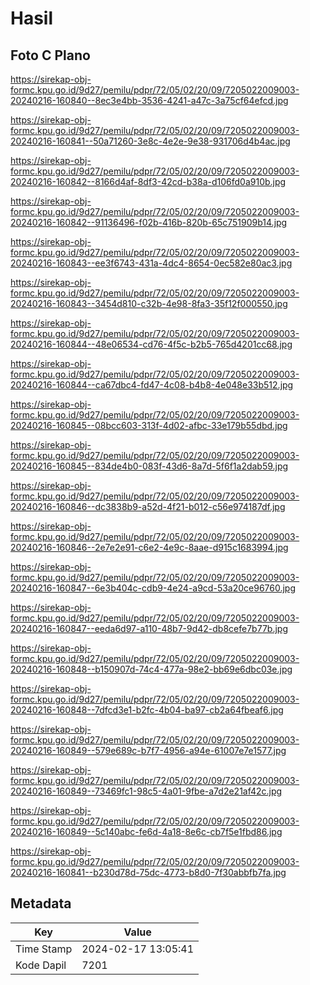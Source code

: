 # Hasil

## Foto C Plano

https://sirekap-obj-formc.kpu.go.id/9d27/pemilu/pdpr/72/05/02/20/09/7205022009003-20240216-160840--8ec3e4bb-3536-4241-a47c-3a75cf64efcd.jpg

https://sirekap-obj-formc.kpu.go.id/9d27/pemilu/pdpr/72/05/02/20/09/7205022009003-20240216-160841--50a71260-3e8c-4e2e-9e38-931706d4b4ac.jpg

https://sirekap-obj-formc.kpu.go.id/9d27/pemilu/pdpr/72/05/02/20/09/7205022009003-20240216-160842--8166d4af-8df3-42cd-b38a-d106fd0a910b.jpg

https://sirekap-obj-formc.kpu.go.id/9d27/pemilu/pdpr/72/05/02/20/09/7205022009003-20240216-160842--91136496-f02b-416b-820b-65c751909b14.jpg

https://sirekap-obj-formc.kpu.go.id/9d27/pemilu/pdpr/72/05/02/20/09/7205022009003-20240216-160843--ee3f6743-431a-4dc4-8654-0ec582e80ac3.jpg

https://sirekap-obj-formc.kpu.go.id/9d27/pemilu/pdpr/72/05/02/20/09/7205022009003-20240216-160843--3454d810-c32b-4e98-8fa3-35f12f000550.jpg

https://sirekap-obj-formc.kpu.go.id/9d27/pemilu/pdpr/72/05/02/20/09/7205022009003-20240216-160844--48e06534-cd76-4f5c-b2b5-765d4201cc68.jpg

https://sirekap-obj-formc.kpu.go.id/9d27/pemilu/pdpr/72/05/02/20/09/7205022009003-20240216-160844--ca67dbc4-fd47-4c08-b4b8-4e048e33b512.jpg

https://sirekap-obj-formc.kpu.go.id/9d27/pemilu/pdpr/72/05/02/20/09/7205022009003-20240216-160845--08bcc603-313f-4d02-afbc-33e179b55dbd.jpg

https://sirekap-obj-formc.kpu.go.id/9d27/pemilu/pdpr/72/05/02/20/09/7205022009003-20240216-160845--834de4b0-083f-43d6-8a7d-5f6f1a2dab59.jpg

https://sirekap-obj-formc.kpu.go.id/9d27/pemilu/pdpr/72/05/02/20/09/7205022009003-20240216-160846--dc3838b9-a52d-4f21-b012-c56e974187df.jpg

https://sirekap-obj-formc.kpu.go.id/9d27/pemilu/pdpr/72/05/02/20/09/7205022009003-20240216-160846--2e7e2e91-c6e2-4e9c-8aae-d915c1683994.jpg

https://sirekap-obj-formc.kpu.go.id/9d27/pemilu/pdpr/72/05/02/20/09/7205022009003-20240216-160847--6e3b404c-cdb9-4e24-a9cd-53a20ce96760.jpg

https://sirekap-obj-formc.kpu.go.id/9d27/pemilu/pdpr/72/05/02/20/09/7205022009003-20240216-160847--eeda6d97-a110-48b7-9d42-db8cefe7b77b.jpg

https://sirekap-obj-formc.kpu.go.id/9d27/pemilu/pdpr/72/05/02/20/09/7205022009003-20240216-160848--b150907d-74c4-477a-98e2-bb69e6dbc03e.jpg

https://sirekap-obj-formc.kpu.go.id/9d27/pemilu/pdpr/72/05/02/20/09/7205022009003-20240216-160848--7dfcd3e1-b2fc-4b04-ba97-cb2a64fbeaf6.jpg

https://sirekap-obj-formc.kpu.go.id/9d27/pemilu/pdpr/72/05/02/20/09/7205022009003-20240216-160849--579e689c-b7f7-4956-a94e-61007e7e1577.jpg

https://sirekap-obj-formc.kpu.go.id/9d27/pemilu/pdpr/72/05/02/20/09/7205022009003-20240216-160849--73469fc1-98c5-4a01-9fbe-a7d2e21af42c.jpg

https://sirekap-obj-formc.kpu.go.id/9d27/pemilu/pdpr/72/05/02/20/09/7205022009003-20240216-160849--5c140abc-fe6d-4a18-8e6c-cb7f5e1fbd86.jpg

https://sirekap-obj-formc.kpu.go.id/9d27/pemilu/pdpr/72/05/02/20/09/7205022009003-20240216-160841--b230d78d-75dc-4773-b8d0-7f30abbfb7fa.jpg


## Metadata

| Key        | Value               |
| ---------- | ------------------- |
| Time Stamp | 2024-02-17 13:05:41 |
| Kode Dapil | 7201                |



